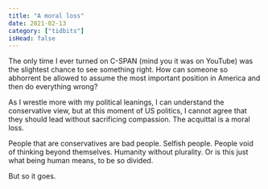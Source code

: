 ```yaml
---
title: "A moral loss"
date: 2021-02-13
category: ["tidbits"]
isHead: false
---
```


The only time I ever turned on C-SPAN (mind you it was on YouTube) was the slightest chance to see something right. How can someone so abhorrent be allowed to assume the most important position in America and then do everything wrong?

As I wrestle more with my political leanings, I can understand the conservative view, but at this moment of US politics, I cannot agree that they should lead without sacrificing compassion. The acquittal is a moral loss. 

People that are conservatives are bad people. Selfish people. People void of thinking beyond themselves. Humanity without plurality. Or is this just what being human means, to be so divided. 

But so it goes.